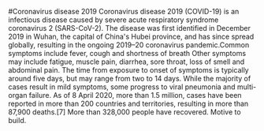 #Coronavirus disease 2019
Coronavirus disease 2019 (COVID-19) is an infectious disease caused by severe acute respiratory syndrome coronavirus 2 (SARS-CoV-2).
The disease was first identified in December 2019 in Wuhan, the capital of China's Hubei province, and has since spread globally, 
resulting in the ongoing 2019–20 coronavirus pandemic.Common symptoms include fever, cough and shortness of breath
Other symptoms may include fatigue, muscle pain, diarrhea, sore throat, loss of smell and abdominal pain.
The time from exposure to onset of symptoms is typically around five days, but may range from two to 14 days.
While the majority of cases result in mild symptoms, some progress to viral pneumonia and multi-organ failure.
As of 8 April 2020, more than 1.5 million, cases have been reported in more than 200 countries and territories,
resulting in more than 87,900 deaths.[7] More than 328,000 people have recovered.
Motive to build.

